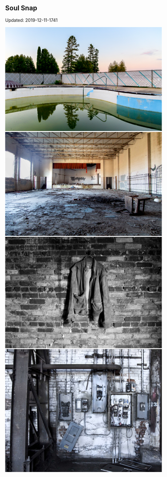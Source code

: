 ## Soul Snap
Updated:
2019-12-11-1741

![motel-pool](files/20130611_IMG_0436.jpg)
![a pic](files/IMG_0602.jpg)
![a pic](files/IMG_1819b5x7a.jpg)
![a pic](files/IMG_8628b_22-11x14a.jpg)

